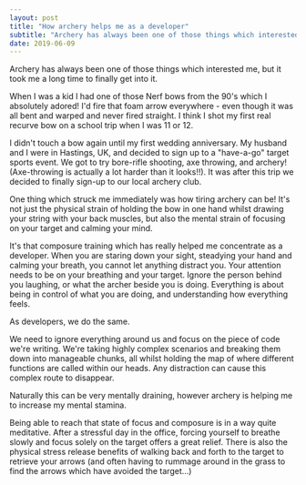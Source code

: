 ```yaml
---
layout: post
title: "How archery helps me as a developer"
subtitle: "Archery has always been one of those things which interested me, and when I finally got into it, I realised how much it can help me as a developer."
date: 2019-06-09
---
```


Archery has always been one of those things which interested me, but it took me a long time to finally get into it. 

When I was a kid I had one of those Nerf bows from the 90's which I absolutely adored! I'd fire that foam arrow everywhere - even though it was all bent and warped and never fired straight. I think I shot my first real recurve bow on a school trip when I was 11 or 12. 

I didn't touch a bow again until my first wedding anniversary. My husband and I were in Hastings, UK, and decided to sign up to a "have-a-go" target sports event. We got to try bore-rifle shooting, axe throwing, and archery! (Axe-throwing is actually a lot harder than it looks!!). It was after this trip we decided to finally sign-up to our local archery club.

One thing which struck me immediately was how tiring archery can be! It's not just the physical strain of holding the bow in one hand whilst drawing your string with your back muscles, but also the mental strain of focusing on your target and calming your mind.

It's that composure training which has really helped me concentrate as a developer. When you are staring down your sight, steadying your hand and calming your breath, you cannot let anything distract you. Your attention needs to be on your breathing and your target. Ignore the person behind you laughing, or what the archer beside you is doing. Everything is about being in control of what you are doing, and understanding how everything feels.

As developers, we do the same.

We need to ignore everything around us and focus on the piece of code we're writing. We're taking highly complex scenarios and breaking them down into manageable chunks, all whilst holding the map of where different functions are called within our heads. Any distraction can cause this complex route to disappear.

Naturally this can be very mentally draining, however archery is helping me to increase my mental stamina.


Being able to reach that state of focus and composure is in a way quite meditative. After a stressful day in the office, forcing yourself to breathe slowly and focus solely on the target offers a great relief. There is also the physical stress release benefits of walking back and forth to the target to retrieve your arrows (and often having to rummage around in the grass to find the arrows which have avoided the target...)
